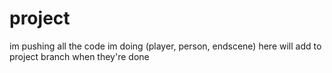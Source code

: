 # project
im pushing all the code im doing (player, person, endscene) here
will add to project branch when they're done

